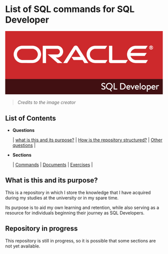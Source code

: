 # List of SQL commands for SQL Developer

![Alt text](Docs/Assest/image.png)
> _Credits to the image creator_


## List of Contents
- **Questions**

    | [what is this and its purpose?](#what-is-this-and-its-purpose) |
     [How is the repository structured?](list/Sections) |
     [Other questions](docs) |

- **Sections**

    | [Commands](List/Commands.md) |
      [Documents](list/documents) |
      [Exercises](list/exercises) |


## What is this and its purpose?
This is a repository in which I store the knowledge that I have acquired during my studies at the university or in my spare time.

Its purpose is to aid my own learning and retention, while also serving as a resource for individuals beginning their journey as SQL Developers.

## Repository in progress

This repository is still in progress, so it is possible that some sections are not yet available.